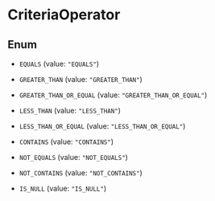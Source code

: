 
# CriteriaOperator

## Enum


* `EQUALS` (value: `"EQUALS"`)

* `GREATER_THAN` (value: `"GREATER_THAN"`)

* `GREATER_THAN_OR_EQUAL` (value: `"GREATER_THAN_OR_EQUAL"`)

* `LESS_THAN` (value: `"LESS_THAN"`)

* `LESS_THAN_OR_EQUAL` (value: `"LESS_THAN_OR_EQUAL"`)

* `CONTAINS` (value: `"CONTAINS"`)

* `NOT_EQUALS` (value: `"NOT_EQUALS"`)

* `NOT_CONTAINS` (value: `"NOT_CONTAINS"`)

* `IS_NULL` (value: `"IS_NULL"`)



